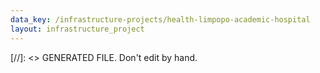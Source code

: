 ```yaml
---
data_key: /infrastructure-projects/health-limpopo-academic-hospital
layout: infrastructure_project
---
```

[//]: <> GENERATED FILE. Don't edit by hand.